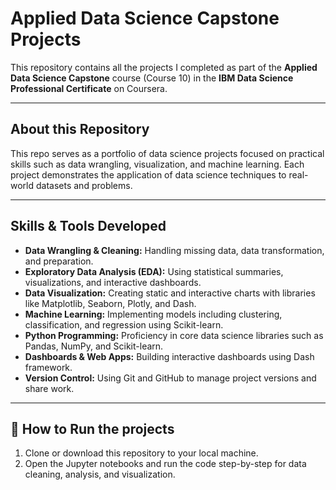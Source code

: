 # Applied Data Science Capstone Projects

This repository contains all the projects I completed as part of the **Applied Data Science Capstone** course (Course 10) in the **IBM Data Science Professional Certificate** on Coursera.

---

## About this Repository

This repo serves as a portfolio of data science projects focused on practical skills such as data wrangling, visualization, and machine learning. Each project demonstrates the application of data science techniques to real-world datasets and problems.

---

## Skills & Tools Developed

- **Data Wrangling & Cleaning:** Handling missing data, data transformation, and preparation.
- **Exploratory Data Analysis (EDA):** Using statistical summaries, visualizations, and interactive dashboards.
- **Data Visualization:** Creating static and interactive charts with libraries like Matplotlib, Seaborn, Plotly, and Dash.
- **Machine Learning:** Implementing models including clustering, classification, and regression using Scikit-learn.
- **Python Programming:** Proficiency in core data science libraries such as Pandas, NumPy, and Scikit-learn.
- **Dashboards & Web Apps:** Building interactive dashboards using Dash framework.
- **Version Control:** Using Git and GitHub to manage project versions and share work.

---

## 🚀 How to Run the projects

1. Clone or download this repository to your local machine.
2. Open the Jupyter notebooks and run the code step-by-step for data cleaning, analysis, and visualization.
